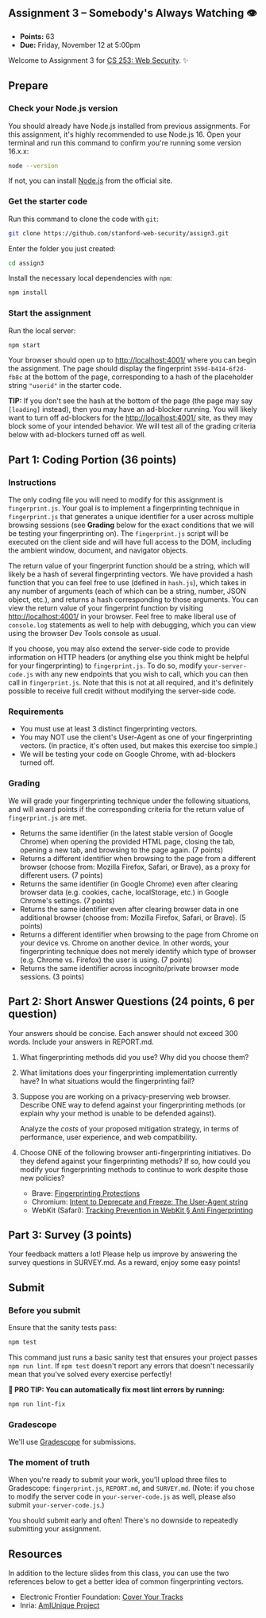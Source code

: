 ## Assignment 3 – Somebody's Always Watching 👁️

- **Points:** 63
- **Due:** Friday, November 12 at 5:00pm

Welcome to Assignment 3 for [CS 253: Web Security](https://cs253.stanford.edu). ✨

## Prepare

### Check your Node.js version

You should already have Node.js installed from previous assignments. For this assignment, it's highly recommended to use Node.js 16. Open your terminal and run this command to confirm you're running some version 16.x.x:

```sh
node --version
```

If not, you can install [Node.js](https://nodejs.org/en/) from the official site.

### Get the starter code

Run this command to clone the code with `git`:

```sh
git clone https://github.com/stanford-web-security/assign3.git
```

Enter the folder you just created:

```sh
cd assign3
```

Install the necessary local dependencies with `npm`:

```sh
npm install
```

### Start the assignment

Run the local server:

```sh
npm start
```

Your browser should open up to [http://localhost:4001/](http://localhost:4001/) where you can begin the assignment. The page should display the fingerprint `359d-b414-6f2d-fb8c` at the bottom of the page, corresponding to a hash of the placeholder string `"userid"` in the starter code.

**TIP:** If you don't see the hash at the bottom of the page (the page may say `[loading]` instead), then you may have an ad-blocker running. You will likely want to turn off ad-blockers for the [http://localhost:4001/](http://localhost:4001/) site, as they may block some of your intended behavior. We will test all of the grading criteria below with ad-blockers turned off as well.

## Part 1: Coding Portion (36 points)

### Instructions

The only coding file you will need to modify for this assignment is `fingerprint.js`. Your goal is to implement a fingerprinting technique in `fingerprint.js` that generates a unique identifier for a user across multiple browsing sessions (see **Grading** below for the exact conditions that we will be testing your fingerprinting on). The `fingerprint.js` script will be executed on the client side and will have full access to the DOM, including the ambient window, document, and navigator objects.

The return value of your fingerprint function should be a string, which will likely be a hash of several fingerprinting vectors. We have provided a hash function that you can feel free to use (defined in `hash.js`), which takes in any number of arguments (each of which can be a string, number, JSON object, etc.), and returns a hash corresponding to those arguments. You can view the return value of your fingerprint function by visiting [http://localhost:4001/](http://localhost:4001/) in your browser. Feel free to make liberal use of `console.log` statements as well to help with debugging, which you can view using the browser Dev Tools console as usual.

If you choose, you may also extend the server-side code to provide information on HTTP headers (or anything else you think might be helpful for your fingerprinting) to `fingerprint.js`. To do so, modify `your-server-code.js` with any new endpoints that you wish to call, which you can then call in `fingerprint.js`. Note that this is not at all required, and it's definitely possible to receive full credit without modifying the server-side code.

### Requirements

* You must use at least 3 distinct fingerprinting vectors.
* You may NOT use the client's User-Agent as one of your fingerprinting vectors. (In practice, it's often used, but makes this exercise too simple.)
* We will be testing your code on Google Chrome, with ad-blockers turned off.

### Grading

We will grade your fingerprinting technique under the following situations, and will award points if the corresponding criteria for the return value of `fingerprint.js` are met.

* Returns the same identifier (in the latest stable version of Google Chrome) when opening the provided HTML page, closing the tab, opening a new tab, and browsing to the page again. (7 points)
* Returns a different identifier when browsing to the page from a different browser (choose from: Mozilla Firefox, Safari, or Brave), as a proxy for different users. (7 points)
* Returns the same identifier (in Google Chrome) even after clearing browser data (e.g. cookies, cache, localStorage, etc.) in Google Chrome's settings. (7 points)
* Returns the same identifier even after clearing browser data in one additional browser (choose from: Mozilla Firefox, Safari, or Brave). (5 points)
* Returns a different identifier when browsing to the page from Chrome on your device vs. Chrome on another device. In other words, your fingerprinting technique does not merely identify which type of browser (e.g. Chrome vs. Firefox) the user is using. (7 points)
* Returns the same identifier across incognito/private browser mode sessions. (3 points)

## Part 2: Short Answer Questions (24 points, 6 per question)

Your answers should be concise. Each answer should not exceed 300 words. Include your answers in REPORT.md.

1. What fingerprinting methods did you use? Why did you choose them?

2. What limitations does your fingerprinting implementation currently have? In what situations would the fingerprinting fail?

3. Suppose you are working on a privacy-preserving web browser. Describe ONE way to defend against your fingerprinting methods (or explain why your method is unable to be defended against).

   Analyze the _costs_ of your proposed mitigation strategy, in terms of performance, user experience, and web compatibility.

4. Choose ONE of the following browser anti-fingerprinting initiatives. Do they defend against your fingerprinting methods? If so, how could you modify your fingerprinting methods to continue to work despite those new policies?

    * Brave: [Fingerprinting Protections][brave]
    * Chromium: [Intent to Deprecate and Freeze: The User-Agent string][chromium-ua]
    * WebKit (Safari): [Tracking Prevention in WebKit § Anti Fingerprinting][webkit]

## Part 3: Survey (3 points)
Your feedback matters a lot! Please help us improve by answering the survey questions in SURVEY.md. As a reward, enjoy some easy points!

## Submit

### Before you submit

Ensure that the sanity tests pass:

```sh
npm test
```

This command just runs a basic sanity test that ensures your project passes `npm run lint`. If `npm test` doesn't report any errors that doesn't necessarily mean that you've solved every exercise perfectly!

**🌟 PRO TIP: You can automatically fix most lint errors by running:**

```sh
npm run lint-fix
```

### Gradescope

We'll use [Gradescope](https://gradescope.com/) for submissions.

### The moment of truth

When you're ready to submit your work, you'll upload three files to Gradescope: `fingerprint.js`, `REPORT.md`, and `SURVEY.md`. (Note: if you chose to modify the server code in `your-server-code.js` as well, please also submit `your-server-code.js`.)

You should submit early and often! There's no downside to repeatedly submitting your assignment.

## Resources

In addition to the lecture slides from this class, you can use the two references below to get a better idea of common fingerprinting vectors.

 * Electronic Frontier Foundation: [Cover Your Tracks][eff]
 * Inria: [AmIUnique Project][inria]

[brave]: https://github.com/brave/brave-browser/wiki/Fingerprinting-Protections
[chromium-ua]: https://groups.google.com/a/chromium.org/g/blink-dev/c/-2JIRNMWJ7s/m/yHe4tQNLCgAJ
[webkit]: https://webkit.org/tracking-prevention/#anti-fingerprinting
[eff]: https://coveryourtracks.eff.org/
[inria]: https://amiunique.org/fp
